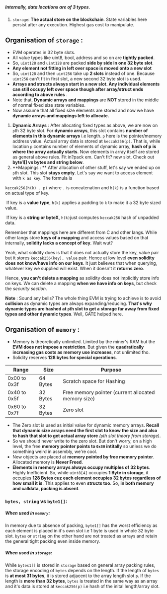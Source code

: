 ##### Internally, data locations are of 3 types.

1. `storage`: **The actual store on the blockchain**. State variables here persist after any execution. Highest gas cost to manipulate.

## Organisation of `storage` : 

- EVM operates in 32 byte slots.
- All value types like uint8, bool, address and so on are **tightly packed**.
- So, `uint128` and `uint128` are packed **side by side in one 32 byte slot**.
- **Any element not fitting in left over space is moved onto a new slot**
- So, `uint128` and then `uint256` take up **2 slots** instead of one. Because `uint256` can't fit in first slot, a new second 32 byte slot is used.
- **Arrays and structs always start in a new slot. Any individual elements can still occupy left over space though after array/struct ends according to above rules** .
- Note that, **Dynamic arrays and mappings** are **NOT** stored in the middle of normal fixed size state variables. 
- Now assume that all fixed size elements are stored and now we have **dynamic arrays and mappings left to allocate.**

1. **Dynamic Arrays** :  After allocating fixed types as above, we are now on `p`th 32 byte slot. For **dynamic arrays**, this slot contains **number of elements in this dynamic arrays** i.e length. `p` here is the pointer/memory address value. Actual array data is stored at `keccak256(p)`. That is, while location `p` contains number of elements of dynamic array, **hash of p** **is where the array actually starts**. Now elements in array itself are stored as general above rules. Fit in?pack em. Can't fit? new slot. Check out **byte1[] vs bytes and string below**.
2. **Mappings : ** After allocation of other stuff, let's say we ended up on `p`th slot. This slot **stays empty**. Let's say we want to access element with `k as key`. The formula is

`keccak256(h(k) . p)` where `.` is concatenation and `h(k)` is a function based on actual type of key.

​				If key is a **value type**, `h(k)` applies a padding to `k` to make it a 32 byte sized value.

​				If key is a **string or byteX**, `h(k)`just computes `keccak256` hash of unpadded data.

Remember that mappings here are different from C and other langs. While other langs store **keys of a mapping** and access values based on that internally, **solidity lacks a concept of key**. Wait wut?

Yeah, what solidity does is that it does not actually store the key, value pair but it stores `keccak256(key), value` pair. Hence at low level **even solidity does not know/have info on our keys**. It just believes that when querying, whatever key we supplied will exist. When it doesn't it **returns zero**.

Hence, **you can't delete a mapping** as solidity does not implicitly store info on keys. We can delete a mapping **when we have info on keys**, but check the *security section*. 

**Note** : Sound any bells? The whole thing EVM is trying to achieve is to avoid **collision** as dynamic types are always expanding/reducing. **That's why dynamic types are hashed at `p`th slot to get a storage far away from fixed types and other dynamic types**. Well, GATE helped here.



## Organisation of `memory` : 

- Memory is theoretically unlimited. Limited by the miner's RAM but the **EVM does not impose a restriction**. But given the **quadratically increasing gas costs as memory use increases**, not unlimited tho.
- Solidity reserves **128 bytes for special operations**. 

| Range        | Size     | Purpose                                             |
| ------------ | -------- | --------------------------------------------------- |
| 0x00 to 0x3f | 64 Bytes | Scratch space for Hashing                           |
| 0x40 to 0x5f | 32 Bytes | Free memory pointer (current allocated memory size) |
| 0x60 to 0x7f | 32 Bytes | Zero slot                                           |

- The Zero slot is used as initial value for dynamic memory arrays. **Recall that dynamic size arrays need the first slot to know the size and also to hash that slot to get actual array store**  *(`p`th slot theory from storage)*.
- So we should never write to the zero slot. But don't worry, on a high level, the free **memory pointer points to `0x80` intitally** so unless we do something weird in assembly, we're cool.
- New objects are placed at **memory pointed by free memory pointer**. Allocated memory is **Never Freed**.
- **Elements in memory arrays always occupy multiples of 32 bytes**. Highly Inefficient. So, while `uint8[4]` occupies **1 Byte in storage**, it occupies **128 Bytes cuz each element occupies 32 bytes regardless of how small it is**. This applies to even **structs too**. So, **in both memory and calldata, packing is absent**.



### ``bytes, string`` vs ``byte1[]``:

##### When used in ``memory``:

In memory due to absence of packing, ``byte1[]`` has the worst efficiency as each element is placed in it's own slot i.e 1 byte is used in whole 32 byte slot. ``bytes`` or ``string`` on the other hand are not treated as arrays and retain the general tight packing even inside memory.

##### When used in ``storage``:

While ``bytes1[]`` is stored in ``storage`` based on general array packing rules,
the storage encoding of ``bytes`` depends on the length. If the length of ``bytes`` is **at most 31 bytes**, it is stored adjacent to the array length slot ``p``. If the length is **more than 32 bytes**, ``bytes`` is treated in the same way as an array and it's data is stored at
``keccak256(p)``  i.e hash of the inital length/array slot.